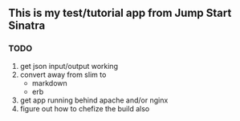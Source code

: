 
## This is my test/tutorial app from Jump Start Sinatra ##


### TODO
1) get json input/output working
2) convert away from slim to
   - markdown
   - erb
3) get app running behind apache and/or nginx
4) figure out how to chefize the build also
